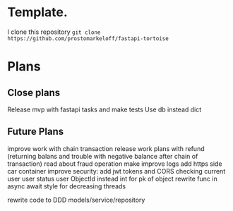 # Template.
I clone this repository `git clone https://github.com/prostomarkeloff/fastapi-tortoise`

# Plans
## Close plans
Release mvp with fastapi tasks and make tests
Use db instead dict

## Future Plans
improve work with chain transaction
release work plans with refund (returning balans and trouble with negative balance after chain of transaction)
read about fraud operation 
make improve logs 
add https side car container
improve security:
add jwt tokens and CORS checking current user user status user ObjectId instead int for pk of object
rewrite func in async await style for decreasing threads 

rewrite code to DDD models/service/repository
